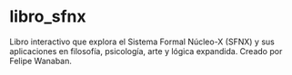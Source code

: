 # libro_sfnx
Libro interactivo que explora el Sistema Formal Núcleo-X (SFNX) y sus aplicaciones en filosofía, psicología, arte y lógica expandida. Creado por Felipe Wanaban.
